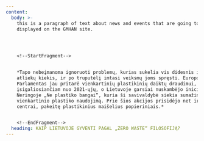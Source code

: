 ```yaml
---
content:
  body: >-
    this is a paragraph of text about news and events that are going to be
    displayed on the GMHAN site.




    <!--StartFragment-->


    *Tapo nebeįmanoma ignoruoti problemų, kurias sukelia vis didesnis išmetamų
    atliekų kiekis, ir po truputėlį imtasi veiksmų joms spręsti. Europos
    Parlamentas jau pritarė vienkartinių plastikinių daiktų draudimui,
    įsigaliosiančiam nuo 2021-ųjų, o Lietuvoje garsiai nuskambėjo iniciatyva
    Neringoje „Ne plastiko bangai“, kuria ši savivaldybė siekia sumažinti
    vienkartinio plastiko naudojimą. Prie šios akcijos prisidėjo net ir prekybos
    centrai, pakeitę plastikinius maišelius popieriniais.*


    <!--EndFragment-->
  heading: KAIP LIETUVOJE GYVENTI PAGAL „ZERO WASTE“ FILOSOFIJĄ?
---
```


